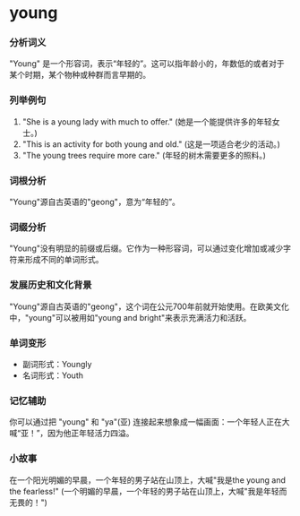 # young

### 分析词义

  

"Young" 是一个形容词，表示“年轻的”。这可以指年龄小的，年数低的或者对于某个时期，某个物种或种群而言早期的。

  

### 列举例句

  

1.  "She is a young lady with much to offer." (她是一个能提供许多的年轻女士。)
2.  "This is an activity for both young and old." (这是一项适合老少的活动。)
3.  "The young trees require more care." (年轻的树木需要更多的照料。)

  

### 词根分析

  

"Young"源自古英语的"geong"，意为“年轻的”。

  

### 词缀分析

  

"Young"没有明显的前缀或后缀。它作为一种形容词，可以通过变化增加或减少字符来形成不同的单词形式。

  

### 发展历史和文化背景

  

"Young"源自古英语的"geong"，这个词在公元700年前就开始使用。在欧美文化中，"young"可以被用如"young and bright"来表示充满活力和活跃。

  

### 单词变形

  

*   副词形式：Youngly
*   名词形式：Youth

  

### 记忆辅助

  

你可以通过把 "young" 和 "ya"(亚) 连接起来想象成一幅画面：一个年轻人正在大喊“亚！”，因为他正年轻活力四溢。

  

### 小故事

  

在一个阳光明媚的早晨，一个年轻的男子站在山顶上，大喊"我是the young and the fearless!" (一个明媚的早晨，一个年轻的男子站在山顶上，大喊"我是年轻而无畏的！")
